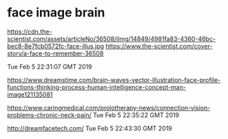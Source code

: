 

# face image brain

https://cdn.the-scientist.com/assets/articleNo/36508/iImg/14849/4981fa83-4360-46bc-bec8-8e7fcb0572fc-face-illus.jpg
https://www.the-scientist.com/cover-story/a-face-to-remember-36508

Tue Feb  5 22:31:07 GMT 2019



https://www.dreamstime.com/brain-waves-vector-illustration-face-profile-functions-thinking-process-human-intelligence-concept-man-image121135081



https://www.caringmedical.com/prolotherapy-news/connection-vision-problems-chronic-neck-pain/
Tue Feb  5 22:35:22 GMT 2019



http://dreamfacetech.com/
Tue Feb  5 22:43:30 GMT 2019

